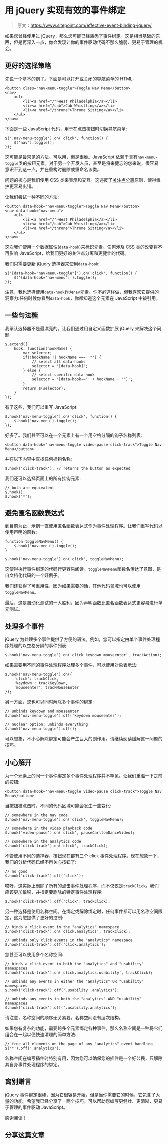 # 用 jQuery 实现有效的事件绑定

> 原文：<https://www.sitepoint.com/effective-event-binding-jquery/>

如果您曾经使用过 jQuery，那么您可能已经熟悉了事件绑定。这是相当基础的东西，但是再深入一点，你会发现让你的事件驱动代码不那么脆弱、更易于管理的机会。

## 更好的选择策略

先说一个基本的例子。下面是可以打开或关闭的导航菜单的 HTML:

```
<button class="nav-menu-toggle">Toggle Nav Menu</button>
<nav>
    <ul>
        <li><a href="/">West Philadelphia</a></li>
        <li><a href="/cab">Cab Whistling</a></li>
        <li><a href="/throne">Throne Sitting</a></li>
    </ul>
</nav>
```

下面是一些 JavaScript 代码，用于在点击按钮时切换导航菜单:

```
$('.nav-menu-toggle').on('click', function() {
    $('nav').toggle();
});
```

这可能是最常见的方法。可以用，但是很脆。JavaScript 依赖于具有`nav-menu-toggle`类的按钮元素。对于另一个开发人员，甚至是将来健忘的您来说，很容易意识不到这一点，并在重构时删除或重命名该类。

问题的核心是我们使用 CSS 类来表示和交互。这违反了[关注点分离](http://en.wikipedia.org/wiki/Separation_of_concerns#HTML.2C_CSS.2C_JavaScript)原则，使得维护更容易出错。

让我们尝试一种不同的方法:

```
<button data-hook="nav-menu-toggle">Toggle Nav Menu</button>
<nav data-hook="nav-menu">
    <ul>
        <li><a href="/">West Philadelphia</a></li>
        <li><a href="/cab">Cab Whistling</a></li>
        <li><a href="/throne">Throne Sitting</a></li>
    </ul>
</nav>
```

这次我们使用一个数据属性(`data-hook`)来标识元素。任何涉及 CSS 类的改变将不再影响 JavaScript，给我们更好的关注点分离和更健壮的代码。

我们只需要更新 jQuery 选择器来使用`data-hook`:

```
$('[data-hook="nav-menu-toggle"]').on('click', function() {
    $('[data-hook="nav-menu"]').toggle();
});
```

注意，我也选择使用`data-hook`作为`nav`元素。你不必这样做，但我喜欢它提供的洞察力:任何时候你看到`data-hook`，你都知道这个元素在 JavaScript 中被引用。

## 一些句法糖

我承认选择器不是最漂亮的。让我们通过用自定义函数扩展 jQuery 来解决这个问题:

```
$.extend({
    hook: function(hookName) {
        var selector;
        if(!hookName || hookName === '*') {
            // select all data-hooks
            selector = '[data-hook]';
        } else {
            // select specific data-hook
            selector = '[data-hook~="' + hookName + '"]';
        }
        return $(selector);
    }
});
```

有了这些，我们可以重写 JavaScript:

```
$.hook('nav-menu-toggle').on('click', function() {
    $.hook('nav-menu').toggle();
});
```

好多了。我们甚至可以在一个元素上有一个用空格分隔的钩子名称列表:

```
<button data-hook="nav-menu-toggle video-pause click-track">Toggle Nav Menu</button>
```

并在以下内容中查找任何挂钩名称:

```
$.hook('click-track'); // returns the button as expected
```

我们还可以选择页面上的所有挂钩元素:

```
// both are equivalent
$.hook();
$.hook('*');
```

## 避免匿名函数表达式

到目前为止，示例一直使用匿名函数表达式作为事件处理程序。让我们重写代码以使用声明的函数:

```
function toggleNavMenu() {
    $.hook('nav-menu').toggle();
}

$.hook('nav-menu-toggle').on('click', toggleNavMenu);
```

这使得执行事件绑定的代码行更容易阅读。`toggleNavMenu`函数名传达了意图，是自文档化代码的一个好例子。

我们还获得了可重用性，因为如果需要的话，其他代码领域也可以使用`toggleNavMenu`。

最后，这是自动化测试的一大胜利，因为声明函数比匿名函数表达式更容易进行单元测试。

## 处理多个事件

jQuery 为处理多个事件提供了方便的语法。例如，您可以指定由单个事件处理程序处理的以空格分隔的事件列表:

```
$.hook('nav-menu-toggle').on('click keydown mouseenter', trackAction);
```

如果需要用不同的事件处理程序处理多个事件，可以使用对象表示法:

```
$.hook('nav-menu-toggle').on({
    'click': trackClick,
    'keydown': trackKeyDown,
    'mouseenter': trackMouseEnter
});
```

另一方面，您也可以同时解除多个事件的绑定:

```
// unbinds keydown and mouseenter
$.hook('nav-menu-toggle').off('keydown mouseenter');

// nuclear option: unbinds everything
$.hook('nav-menu-toggle').off();
```

可以想象，不小心解除绑定可能会产生巨大的副作用。请继续阅读缓解这一问题的技巧。

## 小心解开

为一个元素上的同一个事件绑定多个事件处理程序并不罕见。让我们重温一下之前的按钮:

```
<button data-hook="nav-menu-toggle video-pause click-track">Toggle Nav Menu</button>
```

当按钮被点击时，不同的代码区域可能会发生一些变化:

```
// somewhere in the nav code
$.hook('nav-menu-toggle').on('click', toggleNavMenu);

// somewhere in the video playback code
$.hook('video-pause').on('click', pauseCarltonDanceVideo);

// somewhere in the analytics code
$.hook('click-track').on('click', trackClick);
```

不管使用不同的选择器，按钮现在都有三个 click 事件处理程序。现在想象一下，我们的分析代码已经不再关心按钮了:

```
// no good
$.hook('click-track').off('click');
```

哎呀，这实际上删除了所有的点击事件处理程序，而不仅仅是`trackClick`。我们应该更加敏锐，并指定要删除的特定事件处理程序:

```
$.hook('click-track').off('click', trackClick);
```

另一种选择是使用名称空间。在绑定或解除绑定时，任何事件都可以用名称空间限定，这为您提供了更好的控制:

```
// binds a click event in the "analytics" namespace
$.hook('click-track').on('click.analytics', trackClick);

// unbinds only click events in the "analytics" namespace
$.hook('click-track').off('click.analytics');
```

您甚至可以使用多个名称空间:

```
// binds a click event in both the "analytics" and "usability" namespaces
$.hook('click-track').on('click.analytics.usability', trackClick);

// unbinds any events in either the "analytics" OR "usability" namespaces
$.hook('click-track').off('.usability .analytics');

// unbinds any events in both the "analytics" AND "usability" namespaces
$.hook('click-track').off('.usability.analytics');
```

请注意，名称空间的顺序无关紧要。名称空间没有层次结构。

如果您有复杂的功能，需要跨多个元素绑定各种事件，那么名称空间是一种将它们组合在一起以便快速清理的简单方法:

```
// free all elements on the page of any "analytics" event handling
$('*').off('.analytics');
```

名称空间在编写插件时特别有用，因为您可以确保您的插件是一个好公民，只解除其自身事件处理程序的绑定。

## 离别赠言

jQuery 事件绑定很棒，因为它很容易开始，但是当你需要它的时候，它包含了大量的功能。希望我已经分享了一两个技巧，可以帮助您编写更健壮、更清晰、更易于管理的事件驱动 JavaScript。

感谢阅读！

## 分享这篇文章
